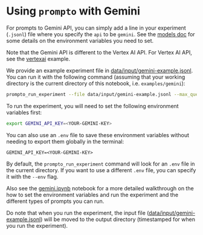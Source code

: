 # Using `prompto` with Gemini

For prompts to Gemini API, you can simply add a line in your experiment (`.jsonl`) file where you specify the `api` to be `gemini`. See the [models doc](../../docs/models.md#gemini) for some details on the environment variables you need to set.

Note that the Gemini API is different to the Vertex AI API. For Vertex AI API, see the [vertexai](../vertexai) example.

We provide an example experiment file in [data/input/gemini-example.jsonl](./data/input/gemini-example.jsonl). You can run it with the following command (assuming that your working directory is the current directory of this notebook, i.e. `examples/gemini`):
```bash
prompto_run_experiment --file data/input/gemini-example.jsonl --max_queries 30
```

To run the experiment, you will need to set the following environment variables first:
```bash
export GEMINI_API_KEY=<YOUR-GEMINI-KEY>
```

You can also use an `.env` file to save these environment variables without needing to export them globally in the terminal:
```
GEMINI_API_KEY=<YOUR-GEMINI-KEY>
```

By default, the `prompto_run_experiment` command will look for an `.env` file in the current directory. If you want to use a different `.env` file, you can specify it with the `--env` flag.

Also see the [gemini.ipynb](./gemini.ipynb) notebook for a more detailed walkthrough on the how to set the environment variables and run the experiment and the different types of prompts you can run.

Do note that when you run the experiment, the input file ([data/input/gemini-example.jsonl](./data/input/gemini-example.jsonl)) will be moved to the output directory (timestamped for when you run the experiment).

